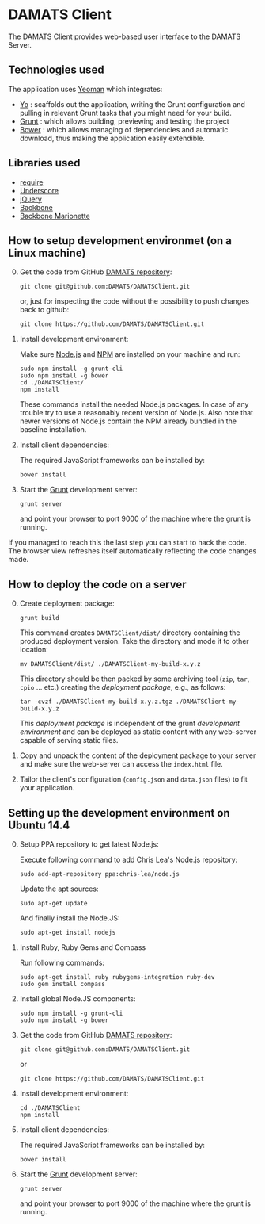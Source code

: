# DAMATS Client

The DAMATS Client provides web-based user interface to the DAMATS Server.

## Technologies used

The application uses [Yeoman](http://yeoman.io/) which integrates:

* [Yo](https://github.com/yeoman/yo) : scaffolds out the application, writing the Grunt configuration and pulling in relevant Grunt tasks that you might need for your build.
* [Grunt](http://gruntjs.com/) : which allows building, previewing and testing the project
* [Bower](http://bower.io/) : which allows managing of dependencies and automatic download, thus making the application easily extendible.

## Libraries used

* [require](http://requirejs.org/)
* [Underscore](http://underscorejs.org/)
* [jQuery](http://jquery.com/)
* [Backbone](http://backbonejs.org/)
* [Backbone Marionette](http://marionettejs.com/)

## How to setup development environmet (on a Linux machine)

0.  Get the code from GitHub [DAMATS repository](https://github.com/DAMATS/DAMATS):

    ```
    git clone git@github.com:DAMATS/DAMATSClient.git
    ```

    or, just for inspecting the code without the possibility to push changes
    back to github:

    ```
    git clone https://github.com/DAMATS/DAMATSClient.git
    ```

0.  Install development environment:

    Make sure [Node.js](http://nodejs.org) and [NPM](https://npmjs.org) are
    installed on your machine and run:

    ```
    sudo npm install -g grunt-cli
    sudo npm install -g bower 
    cd ./DAMATSClient/
    npm install 
    ```

    These commands install the needed Node.js packages. In case of any trouble
    try to use a reasonably recent version of Node.js. Also note that newer
    versions of Node.js contain the NPM already bundled in the baseline
    installation. 

0.  Install client dependencies:  

    The required JavaScript frameworks can be installed by: 

    ```
    bower install
    ```

0.  Start the [Grunt](http://gruntjs.com/) development server:

    ```
    grunt server 
    ```

    and point your browser to port 9000 of the machine where the grunt is
    running.  

If you managed to reach this the last step you can start to hack the code. 
The browser view refreshes itself automatically reflecting the code changes made. 


## How to deploy the code on a server 

0.  Create deployment package: 

    ```
    grunt build
    ```

    This command creates `DAMATSClient/dist/` directory containing the
    produced deployment version. Take the directory and mode it to other
    location: 
    
    ```
    mv DAMATSClient/dist/ ./DAMATSClient-my-build-x.y.z
    ```
    
    This directory should be then packed by some archiving tool (`zip`, `tar`,
    `cpio` ... etc.) creating the *deployment package*, e.g., as follows:
    ```
    tar -cvzf ./DAMATSClient-my-build-x.y.z.tgz ./DAMATSClient-my-build-x.y.z
    ```
    
    This *deployment package* is independent of the grunt *development
    environment* and can be deployed as static content with any web-server
    capable of serving static files. 
    

0.  Copy and unpack the content of the deployment package to your server and
    make sure the web-server can access the `index.html` file.

0.  Tailor the client's configuration (`config.json` and `data.json` files) 
    to fit your application. 


## Setting up the development environment on Ubuntu 14.4 

0.  Setup PPA repository to get latest Node.js: 

    Execute following command to add Chris Lea's Node.js repository:
    ```
    sudo add-apt-repository ppa:chris-lea/node.js 
    ```

    Update the apt sources: 
    ```
    sudo apt-get update 
    ```

    And finally install the Node.JS:
    ```
    sudo apt-get install nodejs
    ```

0.  Install Ruby, Ruby Gems and Compass 

    Run following commands: 
    ```
    sudo apt-get install ruby rubygems-integration ruby-dev
    sudo gem install compass
    ```

0.  Install global Node.JS components: 

    ```
    sudo npm install -g grunt-cli
    sudo npm install -g bower 
    ```

0.  Get the code from GitHub [DAMATS repository](https://github.com/DAMATS/DAMATS):

    ```
    git clone git@github.com:DAMATS/DAMATSClient.git
    ```
    or
    ```
    git clone https://github.com/DAMATS/DAMATSClient.git
    ```

0.  Install development environment:

    ```
    cd ./DAMATSClient
    npm install 
    ```
    
0.  Install client dependencies:  

    The required JavaScript frameworks can be installed by: 

    ```
    bower install
    ```

0.  Start the [Grunt](http://gruntjs.com/) development server:

    ```
    grunt server 
    ```

    and point your browser to port 9000 of the machine where the grunt is running.  
